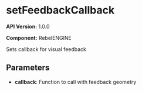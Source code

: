 # setFeedbackCallback

**API Version:** 1.0.0

**Component:** RebelENGINE

Sets callback for visual feedback

## Parameters

- **callback**: Function to call with feedback geometry

